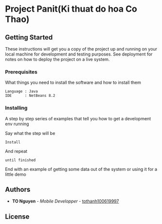 # Project Panit(Ki thuat do hoa Co Thao)

## Getting Started

These instructions will get you a copy of the project up and running on your local machine for development and testing purposes. See deployment for notes on how to deploy the project on a live system.

### Prerequisites

What things you need to install the software and how to install them

```
Language : Java
IDE      : NetBeans 8.2

```

### Installing

A step by step series of examples that tell you how to get a development env running

Say what the step will be

```
Install
```

And repeat

```
until finished
```

End with an example of getting some data out of the system or using it for a little demo


## Authors

* **TO Nguyen** - *Mobile Developper* - [tothanh100619997](https://github.com/tothanh100619997)



## License

